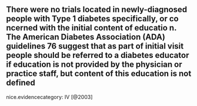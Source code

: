 There were no trials located in newly-diagnosed people with Type 1 diabetes specifically, or co ncerned with the initial content of educatio n. The American Diabetes Association (ADA) guidelines 76 suggest that as part of initial visit people should be referred to a diabetes educator if education is not provided by the physician or practice staff, but content of this education is not defined 
---
 nice.evidencecategory: IV
[@2003]
